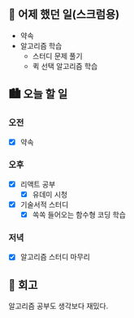## 🌃 어제 했던 일(스크럼용)

- 약속
- 알고리즘 학습
  - 스터디 문제 풀기
  - 퀵 선택 알고리즘 학습

## 🏙️ 오늘 할 일

### 오전

- [x] 약속

### 오후

- [x] 리액트 공부
  - [x] 유데미 시청
- [x] 기술서적 스터디
  - [x] 쏙쏙 들어오는 함수형 코딩 학습

### 저녁

- [x] 알고리즘 스터디 마무리

## 🌆 회고

알고리즘 공부도 생각보다 재밌다.
